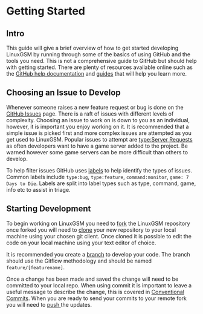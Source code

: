 # Getting Started

## Intro

This guide will give a brief overview of how to get started developing LinuxGSM by running through some of the basics of using GitHub and the tools you need. This is not a comprehensive guide to GitHub but should help with getting started. There are plenty of resources available online such as the [GitHub help documentation](https://help.github.com/en/github) and [guides](https://guides.github.com/) that will help you learn more.

## Choosing an Issue to Develop

Whenever someone raises a new feature request or bug is done on the [GitHub Issues](https://github.com/GameServerManagers/LinuxGSM/issues) page. There is a raft of issues with different levels of complexity. Choosing an issue to work on is down to you as an individual, however, it is important you enjoy working on it. It is recommended that a simple issue is picked first and more complex issues are attempted as you get used to LinuxGSM. Popular issues to attempt are [type:Server Requests](https://github.com/GameServerManagers/LinuxGSM/issues?q=is%3Aissue+is%3Aopen+label%3A%22type%3A+server+request%22) as often developers want to have a game server added to the project. Be warned however some game servers can be more difficult than others to develop.

To help filter issues GitHub uses [labels](https://help.github.com/en/github/managing-your-work-on-github/about-labels) to help identify the types of issues. Common labels include `type:bug`, `type:feature`, `command:monitor`, `game: 7 Days to Die`. Labels are split into label types such as type, command, game, info etc to assist in triage.

## Starting Development

To begin working on LinuxGSM you need to [fork](https://help.github.com/en/github/getting-started-with-github/fork-a-repo) the LinuxGSM repository once forked you will need to [clone](https://help.github.com/en/github/creating-cloning-and-archiving-repositories/cloning-a-repository-from-github) your new repository to your local machine using your chosen git client. Once cloned it is possible to edit the code on your local machine using your text editor of choice. 

It is recommended you create a [branch](/@linuxgsm/s/linuxgsm-dev/branching) to develop your code. The branch should use the Gitflow methodology and should be named `feature/[featurename]`.

Once a change has been made and saved the change will need to be committed to your local repo. When using commit it is important to leave a useful message to describe the change, this is covered in [Conventional Commits](/@linuxgsm/s/linuxgsm-dev/conventional-commits). When you are ready to send your commits to your remote fork you will need to [push ](https://help.github.com/en/github/using-git/pushing-commits-to-a-remote-repository)the updates.

## 

## 

